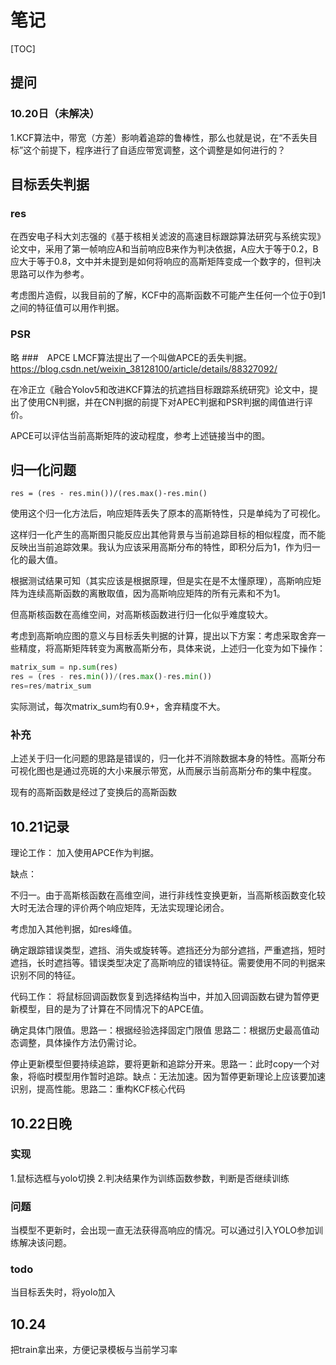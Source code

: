 # 笔记

[TOC]

## 提问
### 10.20日（未解决）
1.KCF算法中，带宽（方差）影响着追踪的鲁棒性，那么也就是说，在“不丢失目标”这个前提下，程序进行了自适应带宽调整，这个调整是如何进行的？



## 目标丢失判据
### res
在西安电子科大刘志强的《基于核相关滤波的高速目标跟踪算法研究与系统实现》论文中，采用了第一帧响应A和当前响应B来作为判决依据，A应大于等于0.2，B应大于等于0.8，文中并未提到是如何将响应的高斯矩阵变成一个数字的，但判决思路可以作为参考。

考虑图片造假，以我目前的了解，KCF中的高斯函数不可能产生任何一个位于0到1之间的特征值可以用作判据。



### PSR
略
###　APCE
LMCF算法提出了一个叫做APCE的丢失判据。
https://blog.csdn.net/weixin_38128100/article/details/88327092/

在冷正立《融合Yolov5和改进KCF算法的抗遮挡目标跟踪系统研究》论文中，提出了使用CN判据，并在CN判据的前提下对APEC判据和PSR判据的阈值进行评价。

APCE可以评估当前高斯矩阵的波动程度，参考上述链接当中的图。
## 归一化问题
`res = (res - res.min())/(res.max()-res.min()`

使用这个归一化方法后，响应矩阵丢失了原本的高斯特性，只是单纯为了可视化。

这样归一化产生的高斯图只能反应出其他背景与当前追踪目标的相似程度，而不能反映出当前追踪效果。我认为应该采用高斯分布的特性，即积分后为1，作为归一化的最大值。



根据测试结果可知（其实应该是根据原理，但是实在是不太懂原理），高斯响应矩阵为连续高斯函数的离散取值，因为高斯响应矩阵的所有元素和不为1。

但高斯核函数在高维空间，对高斯核函数进行归一化似乎难度较大。

考虑到高斯响应图的意义与目标丢失判据的计算，提出以下方案：考虑采取舍弃一些精度，将高斯矩阵转变为离散高斯分布，具体来说，上述归一化变为如下操作：

```python
matrix_sum = np.sum(res) 
res = (res - res.min())/(res.max()-res.min())
res=res/matrix_sum
```

实际测试，每次matrix_sum均有0.9+，舍弃精度不大。

### 补充

上述关于归一化问题的思路是错误的，归一化并不消除数据本身的特性。高斯分布可视化图也是通过亮斑的大小来展示带宽，从而展示当前高斯分布的集中程度。

现有的高斯函数是经过了变换后的高斯函数

## 10.21记录


理论工作：
加入使用APCE作为判据。

缺点：

不归一。由于高斯核函数在高维空间，进行非线性变换更新，当高斯核函数变化较大时无法合理的评价两个响应矩阵，无法实现理论闭合。

考虑加入其他判据，如res峰值。

确定跟踪错误类型，遮挡、消失或旋转等。遮挡还分为部分遮挡，严重遮挡，短时遮挡，长时遮挡等。错误类型决定了高斯响应的错误特征。需要使用不同的判据来识别不同的特征。

代码工作：
将鼠标回调函数恢复到选择结构当中，并加入回调函数右键为暂停更新模型，目的是为了计算在不同情况下的APCE值。

确定具体门限值。思路一：根据经验选择固定门限值 思路二：根据历史最高值动态调整，具体操作方法仍需讨论。

停止更新模型但要持续追踪，要将更新和追踪分开来。思路一：此时copy一个对象，将临时模型用作暂时追踪。缺点：无法加速。因为暂停更新理论上应该要加速识别，提高性能。思路二：重构KCF核心代码

## 10.22日晚
### 实现
1.鼠标选框与yolo切换
2.判决结果作为训练函数参数，判断是否继续训练    
### 问题
当模型不更新时，会出现一直无法获得高响应的情况。可以通过引入YOLO参加训练解决该问题。
### todo
当目标丢失时，将yolo加入

## 10.24
把train拿出来，方便记录模板与当前学习率